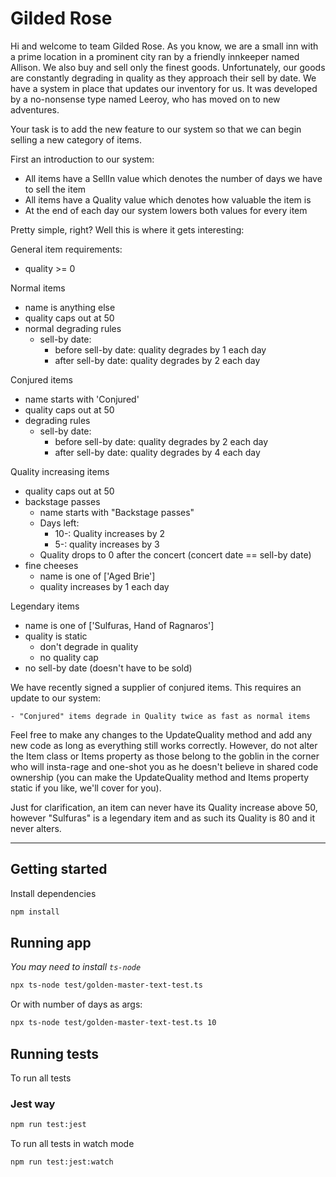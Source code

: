 # Gilded Rose

Hi and welcome to team Gilded Rose. As you know, we are a small inn with a prime location in a
prominent city ran by a friendly innkeeper named Allison. We also buy and sell only the finest goods.
Unfortunately, our goods are constantly degrading in quality as they approach their sell by date. We
have a system in place that updates our inventory for us. It was developed by a no-nonsense type named
Leeroy, who has moved on to new adventures.

Your task is to add the new feature to our system so that
we can begin selling a new category of items.

First an introduction to our system:

* All items have a SellIn value which denotes the number of days we have to sell the item
* All items have a Quality value which denotes how valuable the item is
* At the end of each day our system lowers both values for every item

Pretty simple, right? Well this is where it gets interesting:


General item requirements:
* quality >= 0

Normal items
* name is anything else
* quality caps out at 50
* normal degrading rules
  * sell-by date:
    * before sell-by date: quality degrades by 1 each day
    * after sell-by date: quality degrades by 2 each day

Conjured items
* name starts with 'Conjured'
* quality caps out at 50
* degrading rules
  * sell-by date:
    * before sell-by date: quality degrades by 2 each day
    * after sell-by date: quality degrades by 4 each day

Quality increasing items
* quality caps out at 50
* backstage passes
  * name starts with "Backstage passes"
  * Days left:
    * 10-: Quality increases by 2
    * 5-: quality increases by 3
  * Quality drops to 0 after the concert (concert date == sell-by date)
* fine cheeses
  * name is one of ['Aged Brie']
  * quality increases by 1 each day

Legendary items
* name is one of ['Sulfuras, Hand of Ragnaros']
* quality is static
  * don't degrade in quality
  * no quality cap
* no sell-by date (doesn't have to be sold)


We have recently signed a supplier of conjured items. This requires an update to our system:

	- "Conjured" items degrade in Quality twice as fast as normal items

Feel free to make any changes to the UpdateQuality method and add any new code as long as everything
still works correctly. However, do not alter the Item class or Items property as those belong to the
goblin in the corner who will insta-rage and one-shot you as he doesn't believe in shared code
ownership (you can make the UpdateQuality method and Items property static if you like, we'll cover
for you).

Just for clarification, an item can never have its Quality increase above 50, however "Sulfuras" is a
legendary item and as such its Quality is 80 and it never alters.

---


## Getting started

Install dependencies

```sh
npm install
```

## Running app
_You may need to install `ts-node`_

```sh
npx ts-node test/golden-master-text-test.ts
```

Or with number of days as args:
```sh
npx ts-node test/golden-master-text-test.ts 10
```

## Running tests

To run all tests

### Jest way

```sh
npm run test:jest
```

To run all tests in watch mode

```sh
npm run test:jest:watch
```
